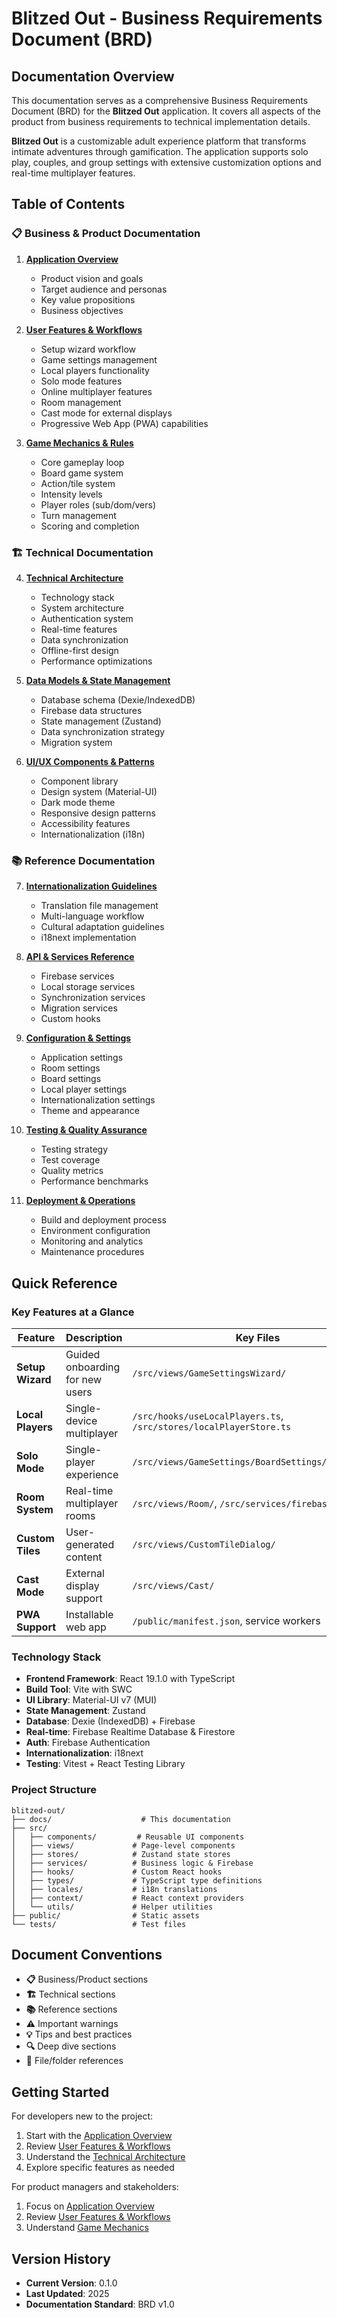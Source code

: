 # Blitzed Out - Business Requirements Document (BRD)

## Documentation Overview

This documentation serves as a comprehensive Business Requirements Document (BRD) for the **Blitzed Out** application. It covers all aspects of the product from business requirements to technical implementation details.

**Blitzed Out** is a customizable adult experience platform that transforms intimate adventures through gamification. The application supports solo play, couples, and group settings with extensive customization options and real-time multiplayer features.

## Table of Contents

### 📋 Business & Product Documentation

1. **[Application Overview](./01-application-overview.md)**
   - Product vision and goals
   - Target audience and personas
   - Key value propositions
   - Business objectives

2. **[User Features & Workflows](./02-user-features-workflows.md)**
   - Setup wizard workflow
   - Game settings management
   - Local players functionality
   - Solo mode features
   - Online multiplayer features
   - Room management
   - Cast mode for external displays
   - Progressive Web App (PWA) capabilities

3. **[Game Mechanics & Rules](./03-game-mechanics.md)**
   - Core gameplay loop
   - Board game system
   - Action/tile system
   - Intensity levels
   - Player roles (sub/dom/vers)
   - Turn management
   - Scoring and completion

### 🏗️ Technical Documentation

4. **[Technical Architecture](./04-technical-architecture.md)**
   - Technology stack
   - System architecture
   - Authentication system
   - Real-time features
   - Data synchronization
   - Offline-first design
   - Performance optimizations

5. **[Data Models & State Management](./05-data-models.md)**
   - Database schema (Dexie/IndexedDB)
   - Firebase data structures
   - State management (Zustand)
   - Data synchronization strategy
   - Migration system

6. **[UI/UX Components & Patterns](./06-ui-ux-components.md)**
   - Component library
   - Design system (Material-UI)
   - Dark mode theme
   - Responsive design patterns
   - Accessibility features
   - Internationalization (i18n)

### 📚 Reference Documentation

7. **[Internationalization Guidelines](./07-internationalization-guidelines.md)**
   - Translation file management
   - Multi-language workflow
   - Cultural adaptation guidelines
   - i18next implementation

8. **[API & Services Reference](./08-api-services.md)**
   - Firebase services
   - Local storage services
   - Synchronization services
   - Migration services
   - Custom hooks

9. **[Configuration & Settings](./09-configuration-settings.md)**
   - Application settings
   - Room settings
   - Board settings
   - Local player settings
   - Internationalization settings
   - Theme and appearance

10. **[Testing & Quality Assurance](./10-testing-qa.md)**
    - Testing strategy
    - Test coverage
    - Quality metrics
    - Performance benchmarks

11. **[Deployment & Operations](./11-deployment-operations.md)**
    - Build and deployment process
    - Environment configuration
    - Monitoring and analytics
    - Maintenance procedures

## Quick Reference

### Key Features at a Glance

| Feature | Description | Key Files |
|---------|-------------|-----------|
| **Setup Wizard** | Guided onboarding for new users | `/src/views/GameSettingsWizard/` |
| **Local Players** | Single-device multiplayer | `/src/hooks/useLocalPlayers.ts`, `/src/stores/localPlayerStore.ts` |
| **Solo Mode** | Single-player experience | `/src/views/GameSettings/BoardSettings/SoloSwitch/` |
| **Room System** | Real-time multiplayer rooms | `/src/views/Room/`, `/src/services/firebase.ts` |
| **Custom Tiles** | User-generated content | `/src/views/CustomTileDialog/` |
| **Cast Mode** | External display support | `/src/views/Cast/` |
| **PWA Support** | Installable web app | `/public/manifest.json`, service workers |

### Technology Stack

- **Frontend Framework**: React 19.1.0 with TypeScript
- **Build Tool**: Vite with SWC
- **UI Library**: Material-UI v7 (MUI)
- **State Management**: Zustand
- **Database**: Dexie (IndexedDB) + Firebase
- **Real-time**: Firebase Realtime Database & Firestore
- **Auth**: Firebase Authentication
- **Internationalization**: i18next
- **Testing**: Vitest + React Testing Library

### Project Structure

```
blitzed-out/
├── docs/                    # This documentation
├── src/
│   ├── components/         # Reusable UI components
│   ├── views/             # Page-level components
│   ├── stores/            # Zustand state stores
│   ├── services/          # Business logic & Firebase
│   ├── hooks/             # Custom React hooks
│   ├── types/             # TypeScript type definitions
│   ├── locales/           # i18n translations
│   ├── context/           # React context providers
│   └── utils/             # Helper utilities
├── public/                # Static assets
└── tests/                 # Test files
```

## Document Conventions

- **📋** Business/Product sections
- **🏗️** Technical sections
- **📚** Reference sections
- **⚠️** Important warnings
- **💡** Tips and best practices
- **🔍** Deep dive sections
- **📁** File/folder references

## Getting Started

For developers new to the project:
1. Start with the [Application Overview](./01-application-overview.md)
2. Review [User Features & Workflows](./02-user-features-workflows.md)
3. Understand the [Technical Architecture](./04-technical-architecture.md)
4. Explore specific features as needed

For product managers and stakeholders:
1. Focus on [Application Overview](./01-application-overview.md)
2. Review [User Features & Workflows](./02-user-features-workflows.md)
3. Understand [Game Mechanics](./03-game-mechanics.md)

## Version History

- **Current Version**: 0.1.0
- **Last Updated**: 2025
- **Documentation Standard**: BRD v1.0